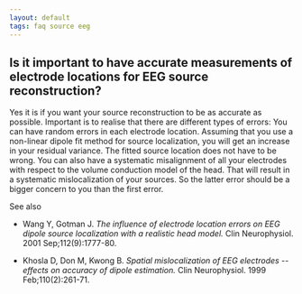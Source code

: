 ```yaml
---
layout: default
tags: faq source eeg
---
```



## Is it important to have accurate measurements of electrode locations for EEG source reconstruction?

Yes it is if you want your source reconstruction to be as accurate as possible. Important is to realise that there are different types of errors: You can have random errors in each electrode location. Assuming that you use a non-linear dipole fit method for source localization, you will get an increase in your residual variance. The fitted source location does not have to be wrong. You can also have a systematic misalignment of all your electrodes with respect to the volume conduction model of the head. That will result in a systematic mislocalization of your sources. So the latter error should be a bigger concern to you than the first error.

See also 

*  Wang Y, Gotman J. *The influence of electrode location errors on EEG dipole source localization with a realistic head model.* Clin Neurophysiol. 2001 Sep;112(9):1777-80.

*  Khosla D, Don M, Kwong B. *Spatial mislocalization of EEG electrodes -- effects on accuracy of dipole estimation.* Clin Neurophysiol. 1999 Feb;110(2):261-71. 


